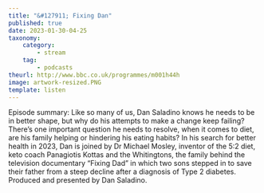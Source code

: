 ```yaml
---
title: "&#127911; Fixing Dan"
published: true
date: 2023-01-30-04-25
taxonomy:
    category:
        - stream
    tag:
        - podcasts
theurl: http://www.bbc.co.uk/programmes/m001h44h
image: artwork-resized.PNG
template: listen
---
```


Episode summary: Like so many of us, Dan Saladino knows he needs to be in better shape, but why do his attempts to make a change keep failing? There&rsquo;s one important question he needs to resolve, when it comes to diet, are his family helping or hindering his eating habits? In his search for better health in 2023, Dan is joined by Dr Michael Mosley, inventor of the 5:2 diet, keto coach Panagiotis Kottas and the Whitingtons, the family behind the television documentary &ldquo;Fixing Dad&rdquo; in which two sons stepped in to save their father from a steep decline after a diagnosis of Type 2 diabetes. Produced and presented by Dan Saladino.
